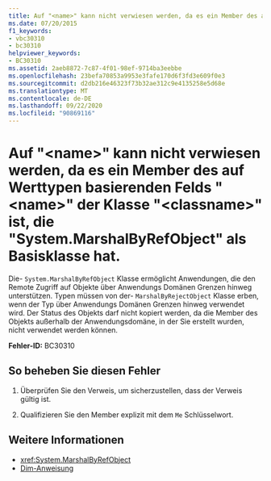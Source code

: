 ```yaml
---
title: Auf "<name>" kann nicht verwiesen werden, da es ein Member des auf Werttypen basierenden Felds "<name>" der Klasse "<classname>" ist, die "System.MarshalByRefObject" als Basisklasse hat.
ms.date: 07/20/2015
f1_keywords:
- vbc30310
- bc30310
helpviewer_keywords:
- BC30310
ms.assetid: 2aeb8872-7c87-4f01-98ef-9714ba3eebbe
ms.openlocfilehash: 23befa70853a9953e3fafe170d6f3fd3e609f0e3
ms.sourcegitcommit: d2db216e46323f73b32ae312c9e4135258e5d68e
ms.translationtype: MT
ms.contentlocale: de-DE
ms.lasthandoff: 09/22/2020
ms.locfileid: "90869116"
---
```

# <a name="cannot-refer-to-name-because-it-is-a-member-of-the-value-typed-field-name-of-class-classname-which-has-systemmarshalbyrefobject-as-a-base-class"></a>Auf "\<name>" kann nicht verwiesen werden, da es ein Member des auf Werttypen basierenden Felds "\<name>" der Klasse "\<classname>" ist, die "System.MarshalByRefObject" als Basisklasse hat.

Die- `System.MarshalByRefObject` Klasse ermöglicht Anwendungen, die den Remote Zugriff auf Objekte über Anwendungs Domänen Grenzen hinweg unterstützen. Typen müssen von der- `MarshalByRejectObject` Klasse erben, wenn der Typ über Anwendungs Domänen Grenzen hinweg verwendet wird. Der Status des Objekts darf nicht kopiert werden, da die Member des Objekts außerhalb der Anwendungsdomäne, in der Sie erstellt wurden, nicht verwendet werden können.  
  
 **Fehler-ID:** BC30310  
  
## <a name="to-correct-this-error"></a>So beheben Sie diesen Fehler  
  
1. Überprüfen Sie den Verweis, um sicherzustellen, dass der Verweis gültig ist.  
  
2. Qualifizieren Sie den Member explizit mit dem `Me` Schlüsselwort.  
  
## <a name="see-also"></a>Weitere Informationen

- <xref:System.MarshalByRefObject>
- [Dim-Anweisung](../statements/dim-statement.md)
